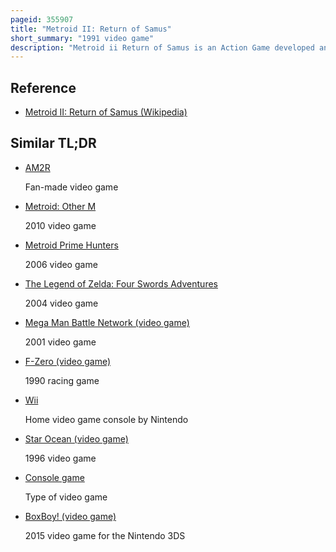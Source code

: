 ```yaml
---
pageid: 355907
title: "Metroid II: Return of Samus"
short_summary: "1991 video game"
description: "Metroid ii Return of Samus is an Action Game developed and published by Nintendo for the Game Boy. The first metroid Game for a handheld Game Console was released in november 1991 in north America and in 1992 in Japan and Europe. The Game follows bounty hunter Samus Aran on her Mission to eradicate Metroids from their Home Planet Sr388 before the Space Pirates can obtain them. To progress Players must find and exterminate the Metroids."
---
```


## Reference

- [Metroid II: Return of Samus (Wikipedia)](https://en.wikipedia.org/?curid=355907)

## Similar TL;DR

- [AM2R](/tldr/en/am2r)

  Fan-made video game

- [Metroid: Other M](/tldr/en/metroid-other-m)

  2010 video game

- [Metroid Prime Hunters](/tldr/en/metroid-prime-hunters)

  2006 video game

- [The Legend of Zelda: Four Swords Adventures](/tldr/en/the-legend-of-zelda-four-swords-adventures)

  2004 video game

- [Mega Man Battle Network (video game)](/tldr/en/mega-man-battle-network-video-game)

  2001 video game

- [F-Zero (video game)](/tldr/en/f-zero-video-game)

  1990 racing game

- [Wii](/tldr/en/wii)

  Home video game console by Nintendo

- [Star Ocean (video game)](/tldr/en/star-ocean-video-game)

  1996 video game

- [Console game](/tldr/en/console-game)

  Type of video game

- [BoxBoy! (video game)](/tldr/en/boxboy-video-game)

  2015 video game for the Nintendo 3DS
